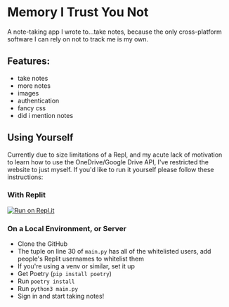# Memory I Trust You Not
A note-taking app I wrote to...take notes, because the only cross-platform software I can rely on not to track me is my own.

## Features:
- take notes
- more notes
- images
- authentication
- fancy css
- did i mention notes

## Using Yourself
Currently due to size limitations of a Repl, and my acute lack of motivation to learn how to use the OneDrive/Google Drive API, I've restricted the website to just myself. If you'd like to run it yourself please follow these instructions:

### With Replit
[![Run on Repl.it](https://repl.it/badge/github/Turnip1234/Memory-I-Trust-You-Not)](https://repl.it/github/Turnip1234/Memory-I-Trust-You-Not)

### On a Local Environment, or Server
- Clone the GitHub
- The tuple on line 30 of `main.py` has all of the whitelisted users, add people's Replit usernames to whitelist them
- If you're using a venv or similar, set it up
- Get Poetry (`pip install poetry`)
- Run `poetry install`
- Run `python3 main.py`
- Sign in and start taking notes!
